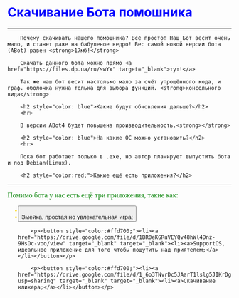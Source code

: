 <html>
	<head>
		<title>test</title>
		<meta charset="utf-8">
		<meta name="keywords" content="ABot">
		<meta name="keywords" content="бот помошник">
		<meta name="keywords" content="искуственный интелект">
	</head>
	<body>
		<p><h1 style="color: blue;">Скачивание Бота помошника</h1></p>
		<hr>

		Почему скачивать нашего помошника? Всё просто! Наш Бот весит очень мало, и станет даже на бабуленое ведро! Вес самой новой версии бота (ABot) равен <strong>17мб!</strong> 

		Скачать данного бота можно прямо <a href="https://files.dp.ua/ru/swYx" target="_blank">тут!</a>

		Так же наш бот весит настолько мало за счёт упрощённого кода, и граф. оболочка нужна толька для выбора функций. <strong>консольного вида</strong>

		<h2 style="color: blue">Какие будут обновления дальше?</h2>
		<hr>

		В версии ABot4 будет повышена производительность.<strong></strong> 

		<h2 style="color: blue">На какие ОС можно установить?</h2>
		<hr>	

		Пока бот работает только в .exe, но автор планирует выпустить бота и под Debian(Linux). 

		<h2 style="color:red;">Какие ещё есть приложения?</h2>
<hr>	
	
<font size="3" face="trebuchet ms" color="green">Помимо бота у нас есть ещё три приложения, такие как:</font>
<ul>	
		<p><button style="color:#ffd700;"><li><a href="https://drive.google.com/file/d/1Fn4x6Ff_q0xkeiYYLVWZ_1HrSutGuYkT/view?usp=sharing" target="_blank" target="_blank"><li><a>Змейка, простая но увлекательная игра;</a></li></button></p>

		<p><button style="color:#ffd700;"><li><a href="https://drive.google.com/file/d/1BR0eKGRuVEYQv48hWl4Dnz-9HsOc-voo/view" target="_blank" target="_blank"><li><a>SupportOS, идеальное приложение для того чтобы пошутить над приятелем;</a></li></button></p>
		
		<p><button style="color:#ffd700;"><li><a href="https://drive.google.com/file/d/1_6o3TNvrDc5JAarT1lslg5JIKrDgi0W8/view?usp=sharing" target="_blank" target="_blank"><li><a>Скачивание кликера;</a></li></button></p>       
</ul>	
</body>
</html>

